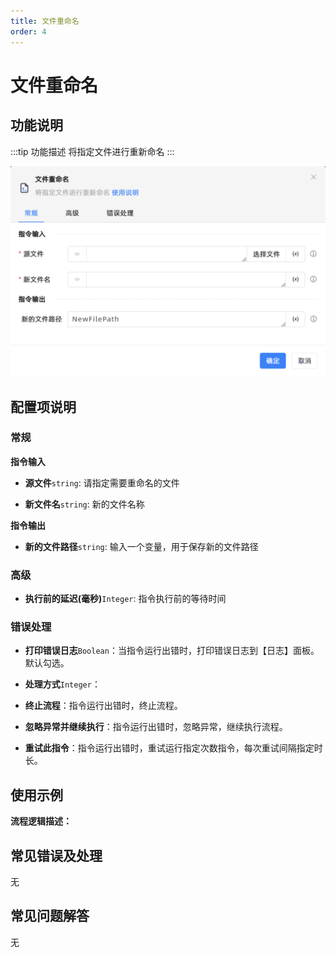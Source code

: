 ```yaml
---
title: 文件重命名
order: 4
---
```


# 文件重命名

## 功能说明

:::tip 功能描述
将指定文件进行重新命名
:::

![文件重命名](../../../assets/文件重命名_command.png)

## 配置项说明

### 常规

**指令输入**

- **源文件**`string`: 请指定需要重命名的文件

- **新文件名**`string`: 新的文件名称


**指令输出**

- **新的文件路径**`string`: 输入一个变量，用于保存新的文件路径

### 高级

- **执行前的延迟(毫秒)**`Integer`: 指令执行前的等待时间

### 错误处理

- **打印错误日志**`Boolean`：当指令运行出错时，打印错误日志到【日志】面板。默认勾选。

- **处理方式**`Integer`：

 - **终止流程**：指令运行出错时，终止流程。

 - **忽略异常并继续执行**：指令运行出错时，忽略异常，继续执行流程。

 - **重试此指令**：指令运行出错时，重试运行指定次数指令，每次重试间隔指定时长。

## 使用示例

**流程逻辑描述：** 

## 常见错误及处理

无

## 常见问题解答

无

